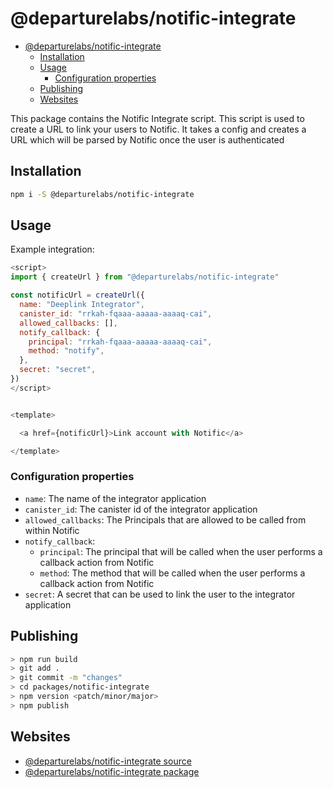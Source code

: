 # @departurelabs/notific-integrate

- [@departurelabs/notific-integrate](#departurelabsnotific-integrate)
  - [Installation](#installation)
  - [Usage](#usage)
    - [Configuration properties](#configuration-properties)
  - [Publishing](#publishing)
  - [Websites](#websites)

This package contains the Notific Integrate script. This script is used to
create a URL to link your users to Notific. It takes a config and creates a URL
which will be parsed by Notific once the user is authenticated

## Installation

```sh
npm i -S @departurelabs/notific-integrate
```

## Usage

Example integration:

```js
<script>
import { createUrl } from "@departurelabs/notific-integrate"

const notificUrl = createUrl({
  name: "Deeplink Integrator",
  canister_id: "rrkah-fqaaa-aaaaa-aaaaq-cai",
  allowed_callbacks: [],
  notify_callback: {
    principal: "rrkah-fqaaa-aaaaa-aaaaq-cai",
    method: "notify",
  },
  secret: "secret",
})
</script>


<template>

  <a href={notificUrl}>Link account with Notific</a>

</template>
```

### Configuration properties

- `name`: The name of the integrator application
- `canister_id`: The canister id of the integrator application
- `allowed_callbacks`: The Principals that are allowed to be called from within
  Notific
- `notify_callback`:
  - `principal`: The principal that will be called when the user performs a
    callback action from Notific
  - `method`: The method that will be called when the user performs a callback
    action from Notific
- `secret`: A secret that can be used to link the user to the integrator
  application

## Publishing

```sh
> npm run build
> git add .
> git commit -m "changes"
> cd packages/notific-integrate
> npm version <patch/minor/major>
> npm publish
```

## Websites

- [@departurelabs/notific-integrate source](https://github.com/departurelabsic/notific)
- [@departurelabs/notific-integrate package](https://www.npmjs.com/package/@departurelabs/notific-integrate)
